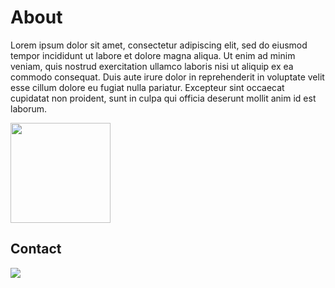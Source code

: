 # About

Lorem ipsum dolor sit amet, consectetur adipiscing elit, sed do eiusmod tempor incididunt ut labore et dolore magna aliqua. Ut enim ad minim veniam, quis nostrud exercitation ullamco laboris nisi ut aliquip ex ea commodo consequat. Duis aute irure dolor in reprehenderit in voluptate velit esse cillum dolore eu fugiat nulla pariatur. Excepteur sint occaecat cupidatat non proident, sunt in culpa qui officia deserunt mollit anim id est laborum.

<img height="160em" src="https://github-readme-stats.vercel.app/api/top-langs/?username=felipe-coletti&layout=compact&theme=transparent">

## Contact

<a href="https://www.linkedin.com/in/felipe-coletti-41a49a229"><img src="https://img.shields.io/badge/linkedin-07d475?style=for-the-badge&logo=linkedin&logoColor=white"></a>
